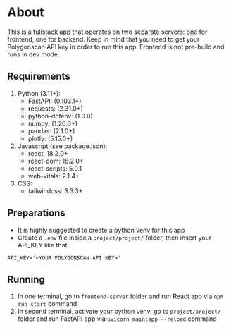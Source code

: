 # About
This is a fullstack app that operates on two separate servers: one for frontend, one for backend.
Keep in mind that you need to get your Polygonscan API key in order to run this app.
Frontend is not pre-build and runs in dev mode.
## Requirements
1. Python (3.11+):
    - FastAPI: (0.103.1+)
    - requests: (2.31.0+)
    - python-dotenv: (1.0.0)
    - numpy: (1.26.0+)
    - pandas: (2.1.0+)
    - plotly: (5.15.0+)
2. Javascript (see package.json):
    - react: 18.2.0+
    - react-dom: 18.2.0+
    - react-scripts: 5.0.1
    - web-vitals: 2.1.4+
3. CSS:
    - tailwindcss: 3.3.3+

## Preparations
- It is highly suggested to create a python venv for this app
- Create a `.env` file inside a `project/project/` folder, then insert your API_KEY like that:
```
API_KEY='<YOUR POLYGONSCAN API KEY>'
```
## Running
1. In one terminal, go to `frontend-server` folder and run React app via `npm run start` command
2. In second terminal, activate your python venv, go to `project/project/` folder and run FastAPI app via `uvicorn main:app --reload` command